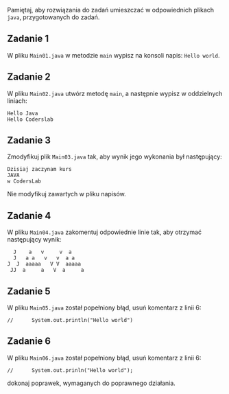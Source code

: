 Pamiętaj, aby rozwiązania do zadań umieszczać w odpowiednich plikach `java`, przygotowanych do zadań.  

## Zadanie 1

W pliku `Main01.java` w metodzie `main` wypisz na konsoli napis:
`Hello world`.


## Zadanie 2

W pliku `Main02.java` utwórz metodę `main`, a następnie wypisz w oddzielnych liniach:
````plaintext
Hello Java
Hello Coderslab
````


## Zadanie 3

Zmodyfikuj plik `Main03.java` tak, aby wynik jego wykonania był następujący: 
```plaintext
Dzisiaj zaczynam kurs
JAVA
w CodersLab
```
Nie modyfikuj zawartych w pliku napisów.


## Zadanie 4

W pliku `Main04.java` zakomentuj odpowiednie linie tak, aby otrzymać następujący wynik:
 ```
   J    a   v     v  a 
   J   a a   v   v  a a
J  J  aaaaa   V V  aaaaa
  JJ  a     a   V  a     a
 ```


## Zadanie 5

W pliku `Main05.java` został popełniony błąd,
usuń komentarz z linii 6:
````
//		System.out.println("Hello world")
````


## Zadanie 6

W pliku `Main06.java` został popełniony błąd,
usuń komentarz z linii 6:
````
//		System.out.prinln("Hello world");
````
dokonaj poprawek, wymaganych do poprawnego działania.


